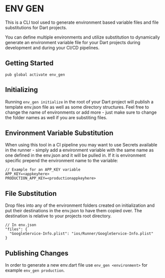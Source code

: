 # ENV GEN

This is a CLI tool used to generate environment based variable files and file substitutions for Dart projects.

You can define multiple environments and utilize substitution to dynamically generate an environment variable file for your Dart projects during development and during your CI/CD pipelines.

## Getting Started
```
pub global activate env_gen
```

## Initializing
Running `env_gen initialize` in the root of your Dart project will publish a template env.json file as well as some directory structures.
Feel free to change the name of environments or add more - just make sure to change the folder names as well if you are substiting files.

## Environment Variable Substitution
When using this tool in a CI pipeline you may want to use Secrets available in the runner - simply add a environment variable with the same name as
one defined in the env.json and it will be pulled in. If it is environment specific prepend the environment name to the variable:
```
// Example for an APP_KEY variable
APP_KEY=<appkeyhere>
PRODUCTION_APP_KEY=<productionappkeyhere>
```

## File Substitution
Drop files into any of the environment folders created on initialization and put their destinations in the env.json to have them copied over.
The destination is relative to your projects root directory.
```
// In env.json
"files": {
  "GoogleService-Info.plist": "ios/Runner/GoogleService-Info.plist"
}
```

## Publishing Changes
In order to generate a new env.dart file use `env_gen <environment>` for example `env_gen production`.